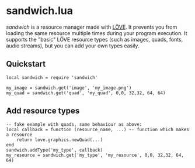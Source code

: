 # sandwich.lua

*sandwich* is a resource manager made with [LÖVE](https://love2d.org). 
It prevents you from loading the same resource multiple times during your program execution.
It supports the "basic" LÖVE resource types (such as images, quads, fonts, audio streams), but you can add your own types easily.
     
## Quickstart
```
local sandwich = require 'sandwich'     
     
my_image = sandwich.get('image', 'my_image.png')     
my_quad = sandwich.get('quad', 'my_quad', 0,0, 32,32, 64, 64)     
```

## Add resource types
```     
-- fake example with quads, same behaviour as above:
local callback = function (resource_name, ...) -- function which makes a resource
	return love.graphics.newQuad(...)
end
sandwich.addType('my_type', callback)
my_resource = sandwich.get('my_type', 'my_resource', 0,0, 32,32, 64, 64)
```